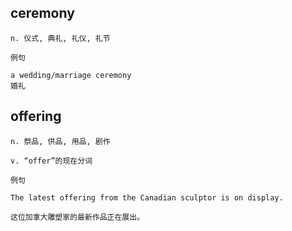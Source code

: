 ## ceremony
```
n. 仪式, 典礼, 礼仪, 礼节

例句

a wedding/marriage ceremony
婚礼
```
## offering
```
n. 祭品, 供品, 用品, 剧作

v. “offer”的现在分词

例句

The latest offering from the Canadian sculptor is on display.

这位加拿大雕塑家的最新作品正在展出。
```